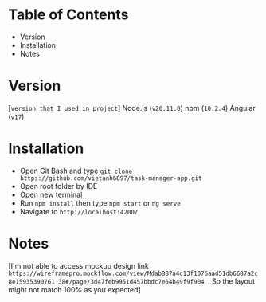 # Table of Contents

- Version
- Installation
- Notes

# Version

[`version that I used in project`]
Node.js (`v20.11.0`)
npm (`10.2.4`)
Angular (`v17`)

# Installation

- Open Git Bash and type `git clone https://github.com/vietanh6897/task-manager-app.git`
- Open root folder by IDE
- Open new terminal
- Run `npm install` then type `npm start` or `ng serve`
- Navigate to `http://localhost:4200/`

# Notes

[I'm not able to access mockup design link `https://wireframepro.mockflow.com/view/Mdab887a4c13f1076aad51db6687a2c8e15935390761 38#/page/3d47feb9951d457bbdc7e64b49f9f904 `. So the layout might not match 100% as you expected]
